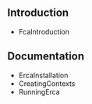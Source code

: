 ## Introduction ##
  * FcaIntroduction

## Documentation ##
  * ErcaInstallation
  * CreatingContexts
  * RunningErca